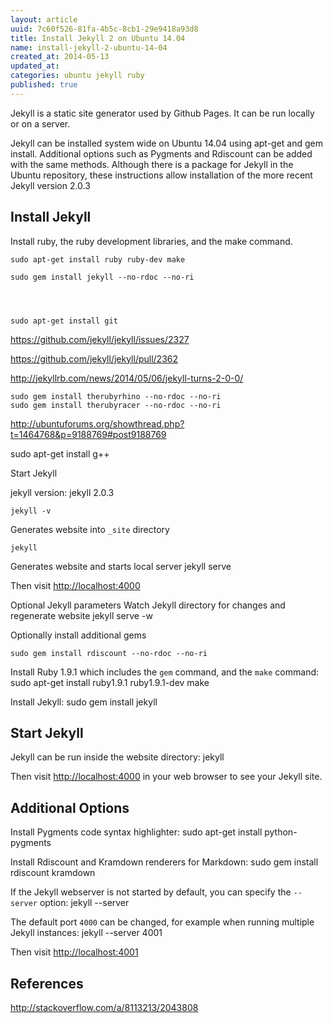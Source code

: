 ```yaml
---
layout: article
uuid: 7c60f526-81fa-4b5c-8cb1-29e9418a93d8
title: Install Jekyll 2 on Ubuntu 14.04
name: install-jekyll-2-ubuntu-14-04
created_at: 2014-05-13
updated_at:
categories: ubuntu jekyll ruby
published: true
---
```

Jekyll is a static site generator used by Github Pages. It can be run locally or on a server.

Jekyll can be installed system wide on Ubuntu 14.04 using apt-get and gem install. Additional options such as Pygments and Rdiscount can be added with the same methods. Although there is a package for Jekyll in the Ubuntu repository, these instructions allow installation of the more recent Jekyll version 2.0.3

<!--more--> 

Install Jekyll
----

Install ruby, the ruby development libraries, and the make command.

    sudo apt-get install ruby ruby-dev make

    sudo gem install jekyll --no-rdoc --no-ri




    sudo apt-get install git


https://github.com/jekyll/jekyll/issues/2327

https://github.com/jekyll/jekyll/pull/2362

http://jekyllrb.com/news/2014/05/06/jekyll-turns-2-0-0/

    sudo gem install therubyrhino --no-rdoc --no-ri
    sudo gem install therubyracer --no-rdoc --no-ri

http://ubuntuforums.org/showthread.php?t=1464768&p=9188769#post9188769

sudo apt-get install g++


Start Jekyll

jekyll version: 
    jekyll 2.0.3

    jekyll -v


Generates website into `_site` directory

    jekyll



Generates website and starts local server
    jekyll serve

Then visit [http://localhost:4000]()


Optional Jekyll parameters
Watch Jekyll directory for changes and regenerate website
    jekyll serve -w



Optionally install additional gems

    sudo gem install rdiscount --no-rdoc --no-ri











Install Ruby 1.9.1 which includes the `gem` command, and the `make` command: 
    sudo apt-get install ruby1.9.1 ruby1.9.1-dev make

Install Jekyll:
    sudo gem install jekyll

Start Jekyll
----
Jekyll can be run inside the website directory:
    jekyll

Then visit [http://localhost:4000]() in your web browser to see your Jekyll site.



Additional Options
----

Install Pygments code syntax highlighter:
    sudo apt-get install python-pygments

Install Rdiscount and Kramdown renderers for Markdown:
    sudo gem install rdiscount kramdown

If the Jekyll webserver is not started by default, you can specify the `--server` option:
    jekyll --server

The default port `4000` can be changed, for example when running multiple Jekyll instances:
    jekyll --server 4001

Then visit [http://localhost:4001]()


References
----
http://stackoverflow.com/a/8113213/2043808
